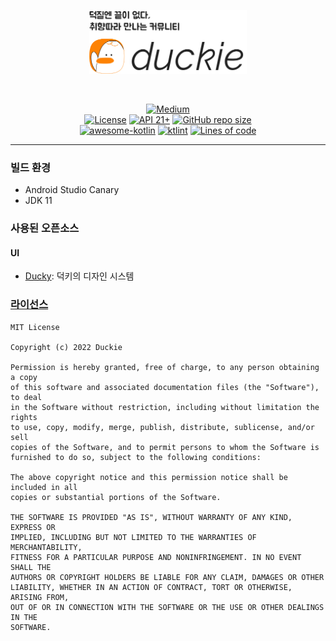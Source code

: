 <p align="center">
  <img src="https://github.com/sungbinland/duckie/blob/main/assets/duckie.png?raw=true" width="50%" />
</p>

<br/>

<p align="center">
  <a href="https://medium.com/duckie-stories"><img alt="Medium" src="https://img.shields.io/badge/Medium-12100E?style=for-the-badge&logo=medium&logoColor=white"</a>
  <br/>
  <a href="https://github.com/sungbinland/duckie/blob/main/LICENSE"><img alt="License" src="https://img.shields.io/badge/License-MIT-blue"/></a>
  <a href="https://developer.android.com/about/versions/lollipop"><img alt="API 21+" src="https://img.shields.io/badge/API-21%2B-brightgreen.svg"/></a>
  <a href="https://github.com/sungbinland/duckie"><img alt="GitHub repo size" src="https://img.shields.io/github/repo-size/sungbinland/duckie"/></a>
  <br/>
  <a href="https://kotlin.link"><img src="https://kotlin.link/awesome-kotlin.svg" alt="awesome-kotlin"/></a>
  <a href="https://ktlint.github.io/"><img src="https://img.shields.io/badge/code%20style-%E2%9D%A4-FF4081.svg" alt="ktlint"/></a>
  <a href="https://github.com/sungbinland/duckie"><img alt="Lines of code" src="https://img.shields.io/tokei/lines/github/sungbinland/duckie"></a>
</p>

---

### 빌드 환경

- Android Studio Canary
- JDK 11

### 사용된 오픈소스

#### UI

- [Ducky](https://github.com/sungbinland/duckie-ducky): 덕키의 디자인 시스템

### [라이선스](https://github.com/sungbinland/duckie/blob/readme/LICENSE)

```
MIT License

Copyright (c) 2022 Duckie

Permission is hereby granted, free of charge, to any person obtaining a copy
of this software and associated documentation files (the "Software"), to deal
in the Software without restriction, including without limitation the rights
to use, copy, modify, merge, publish, distribute, sublicense, and/or sell
copies of the Software, and to permit persons to whom the Software is
furnished to do so, subject to the following conditions:

The above copyright notice and this permission notice shall be included in all
copies or substantial portions of the Software.

THE SOFTWARE IS PROVIDED "AS IS", WITHOUT WARRANTY OF ANY KIND, EXPRESS OR
IMPLIED, INCLUDING BUT NOT LIMITED TO THE WARRANTIES OF MERCHANTABILITY,
FITNESS FOR A PARTICULAR PURPOSE AND NONINFRINGEMENT. IN NO EVENT SHALL THE
AUTHORS OR COPYRIGHT HOLDERS BE LIABLE FOR ANY CLAIM, DAMAGES OR OTHER
LIABILITY, WHETHER IN AN ACTION OF CONTRACT, TORT OR OTHERWISE, ARISING FROM,
OUT OF OR IN CONNECTION WITH THE SOFTWARE OR THE USE OR OTHER DEALINGS IN THE
SOFTWARE.
```

